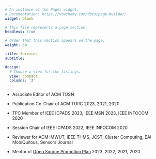 ```yaml
---
# An instance of the Pages widget.
# Documentation: https://wowchemy.com/docs/page-builder/
widget: blank

# This file represents a page section.
headless: true

# Order that this section appears on the page.
weight: 60

title: Services
subtitle:

design:
  # Choose a view for the listings:
  view: compact
  columns: '2'
---
```


-   Associate Editor of ACM TOSN

-   Publication Co-Chair of ACM TURC 2023, 2021, 2020

-   TPC Member of IEEE ICPADS 2023, IEEE MSN 2023, IEEE INFOCOM 2020

-   Session Chair of IEEE ICPADS 2022, IEEE INFOCOM 2020

-   Reviewer for ACM IMWUT, IEEE THMS, JCST, Cluster Computing, EAI MobiQuitous, Sensors Journal

-   Mentor of [Open Source Promotion Plan](https://summer.iscas.ac.cn/) 2023, 2022, 2021, 2020
